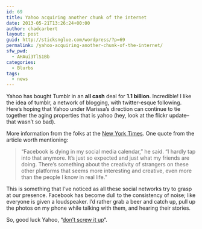 ```yaml
---
id: 69
title: Yahoo acquiring another chunk of the internet
date: 2013-05-21T13:26:24+00:00
author: chadcarbert
layout: post
guid: http://sticksnglue.com/wordpress/?p=69
permalink: /yahoo-acquiring-another-chunk-of-the-internet/
sfw_pwd:
  - AHAui3TlS1Bb
categories:
  - Blurbs
tags:
  - news
---
```

Yahoo has bought Tumblr in an **all cash** deal for **1.1 billion**. Incredible! I like the idea of tumblr, a network of blogging, with twitter-esque following. Here&#8217;s hoping that Yahoo under Marissa&#8217;s direction can continue to tie together the aging properties that is yahoo (hey, look at the flickr update&#8211; that wasn&#8217;t so bad).

More information from the folks at the [New York Times](http://www.nytimes.com/2013/05/21/technology/social-media-is-moving-into-creativity-like-tumblr.html). One quote from the article worth mentioning:

> “Facebook is dying in my social media calendar,” he said. “I hardly tap into that anymore. It’s just so expected and just what my friends are doing. There’s something about the creativity of strangers on these other platforms that seems more interesting and creative, even more than the people I know in real life.”

This is something that I&#8217;ve noticed as all these social networks try to grasp at our presence. Facebook has become dull to the consistency of noise; like everyone is given a loudspeaker. I&#8217;d rather grab a beer and catch up, pull up the photos on my phone while talking with them, and hearing their stories.

So, good luck Yahoo, &#8220;[don&#8217;t screw it up](http://mashable.com/2013/05/20/can-yahoo-ignore-tumblr-prn/)&#8220;.
